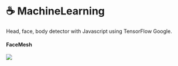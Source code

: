 # ☕️ MachineLearning
Head, face, body detector with Javascript using TensorFlow Google.

#### FaceMesh
![](https://github.com/JuanseMastrangelo/MachineLearning/blob/main/demos/faceMesh.gif)

